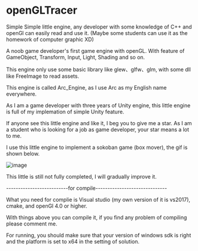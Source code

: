 # openGLTracer
Simple Simple little engine, any developer with some knowledge of C++ and openGl can easily read and use it. (Maybe some students can use it as the homework of computer graphic XD)

A noob game developer's first game engine with openGL. With feature of GameObject, Transform, Input, Light, Shading and so on.

This engine only use some basic library like glew、glfw、glm, with some dll like FreeImage to read assets.

This engine is called Arc_Engine, as I use Arc as my English name everywhere.

As I am a game developer with three years of Unity engine, this little engine is full of my implemation of simple Unity feature.

If anyone see this little engine and like it, I beg you to give me a star. As I am a student who is looking for a job as game developer, your star means a lot to me.

I use this little engine to implement a sokoban game (box mover), the gif is shown below.

![image](https://github.com/Arcob/openGLTracer/blob/master/resources/boxMover.jpg)

This little is still not fully completed, I will gradually improve it.

--------------------------for compile------------------------------

What you need for complie is Visual studio (my own version of it is vs2017), cmake, and openGl 4.0 or higher.

With things above you can compile it, if you find any problem of compiling please comment me.

For running, you should make sure that your version of windows sdk is right and the platform is set to x64 in the setting of solution.


